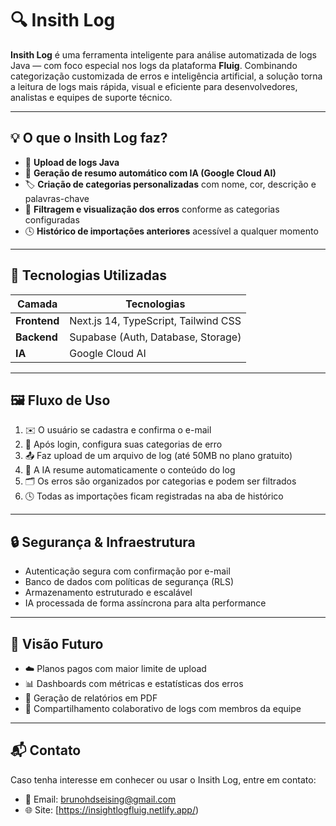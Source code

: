 # 🔍 Insith Log

**Insith Log** é uma ferramenta inteligente para análise automatizada de logs Java — com foco especial nos logs da plataforma **Fluig**. Combinando categorização customizada de erros e inteligência artificial, a solução torna a leitura de logs mais rápida, visual e eficiente para desenvolvedores, analistas e equipes de suporte técnico.

---

## 💡 O que o Insith Log faz?

- 📁 **Upload de logs Java**
- 🧠 **Geração de resumo automático com IA (Google Cloud AI)**
- 🏷️ **Criação de categorias personalizadas** com nome, cor, descrição e palavras-chave
- 🔎 **Filtragem e visualização dos erros** conforme as categorias configuradas
- 🕓 **Histórico de importações anteriores** acessível a qualquer momento

---

## 🧪 Tecnologias Utilizadas

| Camada       | Tecnologias                         |
|--------------|--------------------------------------|
| **Frontend** | Next.js 14, TypeScript, Tailwind CSS |
| **Backend**  | Supabase (Auth, Database, Storage)   |
| **IA**       | Google Cloud AI                      |

---

## 🖼️ Fluxo de Uso

1. ✉️ O usuário se cadastra e confirma o e-mail
2. 🔐 Após login, configura suas categorias de erro
3. 📤 Faz upload de um arquivo de log (até 50MB no plano gratuito)
4. 🤖 A IA resume automaticamente o conteúdo do log
5. 🗂️ Os erros são organizados por categorias e podem ser filtrados
6. 🕓 Todas as importações ficam registradas na aba de histórico

---

## 🔒 Segurança & Infraestrutura

- Autenticação segura com confirmação por e-mail
- Banco de dados com políticas de segurança (RLS)
- Armazenamento estruturado e escalável
- IA processada de forma assíncrona para alta performance

---

## 📌 Visão Futuro

- ☁️ Planos pagos com maior limite de upload
- 📊 Dashboards com métricas e estatísticas dos erros
- 📄 Geração de relatórios em PDF
- 🤝 Compartilhamento colaborativo de logs com membros da equipe

---

## 📬 Contato

Caso tenha interesse em conhecer ou usar o Insith Log, entre em contato:

- 📧 Email: brunohdseising@gmail.com  
- 🌐 Site: [https://insightlogfluig.netlify.app/)  

